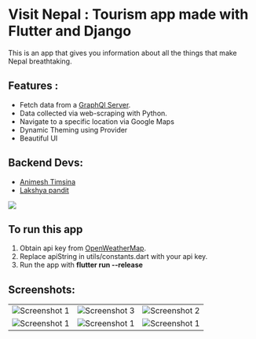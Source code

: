 # Visit Nepal : Tourism app made with Flutter and Django

This is an app that gives you information about all the things that make Nepal breathtaking.<br>

## Features :

<ul>
<li>Fetch data from a <a href ="https://tourism-nepal.herokuapp.com/">GraphQl Server</a>.</li>
<li>Data collected via web-scraping with Python.</li>
<li>Navigate to a specific location via Google Maps</li>
<li>Dynamic Theming using Provider</li>
<li>Beautiful UI</li>
</ul>

## Backend Devs:

<ul>
<li><a href ="https://github.com/AnimeshTimsina">Animesh Timsina</a></li>
<li><a href ="https://github.com/panditlakshya">Lakshya pandit</a></li>

</ul>
<a href ="https://play.google.com/store/apps/details?id=com.bimsina.visit_nepal"><img src ="https://play.google.com/intl/en/badges/images/generic/en_badge_web_generic.png"></a>

## To run this app

<ol>
<li>Obtain api key from <a href ="https://openweathermap.org/api">OpenWeatherMap</a>.</li>
<li>Replace apiString in utils/constants.dart with your api key.</li>
<li>Run the app with <b>flutter run --release</b></li>

</ol>

## Screenshots:<br>

<table style={border:"none"}><tr>

<td><img src="https://user-images.githubusercontent.com/29589003/60561720-50ddef80-9d74-11e9-9407-69d8fd28e144.png" alt="Screenshot 1"/></td>
<td><img src="https://user-images.githubusercontent.com/29589003/60561720-50ddef80-9d74-11e9-9407-69d8fd28e144.png" alt="Screenshot 3"/></td>
<td><img src="https://user-images.githubusercontent.com/29589003/60561927-23de0c80-9d75-11e9-82c4-11486f429028.png" alt="Screenshot 2"/></td>
</tr>
<tr>
<td><img src="https://user-images.githubusercontent.com/29589003/60561660-0b212700-9d74-11e9-9360-e14ffbb1e29d.png" alt="Screenshot 1"/></td>
<td><img src="https://user-images.githubusercontent.com/29589003/60561296-c47efd00-9d72-11e9-9a7f-b1316e1e2ca9.png" alt="Screenshot 1"/></td>
<td><img src="https://user-images.githubusercontent.com/29589003/60561303-c779ed80-9d72-11e9-8e20-0bc413e3db5b.png" alt="Screenshot 1"/></td>
</tr>
</table>
